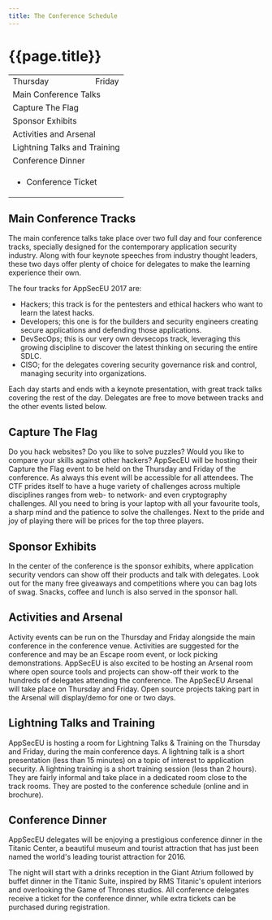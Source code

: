 ```yaml
---
title: The Conference Schedule
---
```

# {{page.title}}

<table class="arrowed" style="max-width: 33em">
<tr><td>Thursday</td><td>Friday</td></tr>
<tr><td colspan="2" class="orange">Main Conference Talks</td></tr>
<tr><td colspan="2" class="orange">Capture The Flag</td></tr>
<tr><td colspan="2" class="orange">Sponsor Exhibits</td></tr>
<tr><td colspan="2" class="orange">Activities and Arsenal</td></tr>
<tr><td colspan="2" class="orange">Lightning Talks and Training</td></tr>
<tr><td class="orange">Conference Dinner</td></tr>
<tr><td colspan="2" class="white"><ul class="legend">
  <li class="orange">Conference Ticket</li>
</ul></td></tr>
</table>


## Main Conference Tracks

The main conference talks take place over two full day and four conference tracks, specially designed for the contemporary application security industry. Along with four keynote speeches from industry thought leaders, these two days offer plenty of choice for delegates to make the learning experience their own.

The four tracks for AppSecEU 2017 are:

* Hackers; this track is for the pentesters and ethical hackers who want to learn the latest hacks.
* Developers; this one is for the builders and security engineers creating secure applications and defending those applications.
* DevSecOps; this is our very own devsecops track, leveraging this growing discipline to discover the latest thinking on securing the entire SDLC.
* CISO; for the delegates covering security governance risk and control, managing security into organizations.

Each day starts and ends with a keynote presentation, with great track talks covering the rest of the day. Delegates are free to move between tracks and the other events listed below.


## Capture The Flag

Do you hack websites? Do you like to solve puzzles? Would you like to compare your skills against other hackers? AppSecEU will be hosting their Capture the Flag event to be held on the Thursday and Friday of the conference. As always this event will be accessible for all attendees. The CTF prides itself to have a huge variety of challenges across multiple disciplines ranges from web- to network- and even cryptography challenges. All you need to bring is your laptop with all your favourite tools, a sharp mind and the patience to solve the challenges. Next to the pride and joy of playing there will be prices for the top three players.


## Sponsor Exhibits

In the center of the conference is the sponsor exhibits, where application security vendors can show off their products and talk with delegates. Look out for the many free giveaways and competitions where you can bag lots of swag. Snacks, coffee and lunch is also served in the sponsor hall.


## Activities and Arsenal

Activity events can be run on the Thursday and Friday alongside the main conference in the conference venue. Activities are suggested for the conference and may be an Escape room event, or lock picking demonstrations.
AppSecEU is also excited to be hosting an Arsenal room where open source tools and projects can show-off their work to the hundreds of delegates attending the conference. The AppSecEU Arsenal will take place on Thursday and Friday. Open source projects taking part in the Arsenal will display/demo for one or two days.


## Lightning Talks and Training

AppSecEU is hosting a room for Lightning Talks & Training on the Thursday and Friday, during the main conference days. A lightning talk is a short presentation (less than 15 minutes) on a topic of interest to application security. A lightning training is a short training session (less than 2 hours).
They are fairly informal and take place in a dedicated room close to the track rooms. They are posted to the conference schedule (online and in brochure).


## Conference Dinner

AppSecEU delegates will be enjoying a prestigious conference dinner in the Titanic Center, a beautiful museum and tourist attraction that has just been named the world's leading tourist attraction for 2016.

The night will start with a drinks reception in the Giant Atrium followed by buffet dinner in the Titanic Suite, inspired by RMS Titanic's opulent interiors and overlooking the Game of Thrones studios. All conference delegates receive a ticket for the conference dinner, while extra tickets can be purchased during registration.